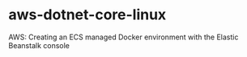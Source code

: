 # aws-dotnet-core-linux
AWS: Creating an ECS managed Docker environment with the Elastic Beanstalk console
